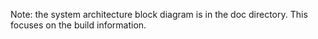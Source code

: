 Note: the system architecture block diagram is in the doc directory. 
This focuses on the build information.

